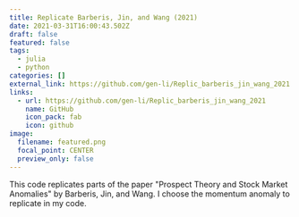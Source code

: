 ```yaml
---
title: Replicate Barberis, Jin, and Wang (2021)
date: 2021-03-31T16:00:43.502Z
draft: false
featured: false
tags:
  - julia
  - python
categories: []
external_link: https://github.com/gen-li/Replic_barberis_jin_wang_2021
links:
  - url: https://github.com/gen-li/Replic_barberis_jin_wang_2021
    name: GitHub
    icon_pack: fab
    icon: github
image:
  filename: featured.png
  focal_point: CENTER
  preview_only: false
---
```

This code replicates parts of the paper "Prospect Theory and Stock Market Anomalies" by Barberis, Jin, and Wang. I choose the momentum anomaly to replicate in my code.